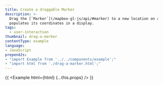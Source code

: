 ```yaml
---
title: Create a draggable Marker
description: >-
  Drag the [`Marker`](/mapbox-gl-js/api/#marker) to a new location on a map and
  populates its coordinates in a display.
tags:
  - user-interaction
thumbnail: drag-a-marker
contentType: example
language:
- JavaScript
prependJs:
- "import Example from '../../components/example';"
- "import html from './drag-a-marker.html';"
---
```


{{ <Example html={html} {...this.props} /> }}
